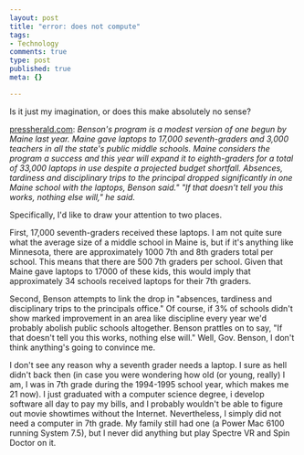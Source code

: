 ```yaml
--- 
layout: post
title: "error: does not compute"
tags: 
- Technology
comments: true
type: post
published: true
meta: {}

---
```

Is it just my imagination, or does this make absolutely no sense?

  <a href="http://www.pressherald.com/news/state/030903nhlaptops.shtml">pressherald.com</a>: <i>Benson's program is a modest version of one begun by Maine last year. Maine gave laptops to 17,000 seventh-graders and 3,000 teachers in all the state's public middle schools. Maine considers the program a success and this year will expand it to eighth-graders for a total of 33,000 laptops in use despite a projected budget shortfall. Absences, tardiness and disciplinary trips to the principal dropped significantly in one Maine school with the laptops, Benson said." "If that doesn't tell you this works, nothing else will," he said.</i>

  Specifically, I'd like to draw your attention to two places.

  First, 17,000 seventh-graders received these laptops. I am not quite sure what the average size of a middle school in Maine is, but if it's anything like Minnesota, there are approximately 1000 7th and 8th graders total per school. This means that there are 500 7th graders per school. Given that Maine gave laptops to 17000 of these kids, this would imply that approximately 34 schools received laptops for their 7th graders.

  Second, Benson attempts to link the drop in "absences, tardiness and disciplinary trips to the principals office." Of course, if 3% of schools didn't show marked improvement in an area like discipline every year we'd probably abolish public schools altogether. Benson prattles on to say, "If that doesn't tell you this works, nothing else will." Well, Gov. Benson, I don't think anything's going to convince me.

  I don't see any reason why a seventh grader needs a laptop. I sure as hell didn't back then (in case you were wondering how old (or young, really) I am, I was in 7th grade during the 1994-1995 school year, which makes me 21 now). I just graduated with a computer science degree, i develop software all day to pay my bills, and I probably wouldn't be able to figure out movie showtimes without the Internet. Nevertheless, I simply did not need a computer in 7th grade. My family still had one (a Power Mac 6100 running System 7.5), but I never did anything but play Spectre VR and Spin Doctor on it.
